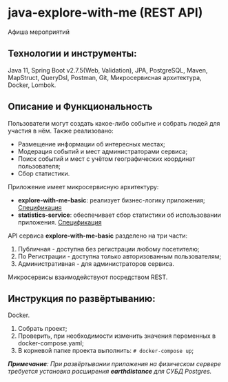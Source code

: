 # java-explore-with-me (REST API)
Афиша мероприятий
## Технологии и инструменты:
Java 11, Spring Boot v2.7.5(Web, Validation), JPA, PostgreSQL, Maven, MapStruct, QueryDsl, Postman, Git, Микросервисная архитектура, Docker, Lombok.
## Описание и Функциональность
Пользователи могут создать какое-либо событие и собрать людей для участия в нём.
Также реализовано:
* Размещение информации об интересных местах;
* Модерация событий и мест администраторами сервиса;
* Поиск событий и мест с учётом географических координат пользователя;
* Сбор статистики.

Приложение имеет микросервисную архитектуру:
* **explore-with-me-basic**: реализует бизнес-логику приложения;
  [Спецификация](ewm-main-service-spec.json)
* **statistics-service**: обеспечивает сбор статистики об использовании приложения.
  [Спецификация](ewm-stats-service-spec.json)

API сервиса **explore-with-me-basic** разделено на три части:
1. Публичная - доступна без регистрации любому посетителю;
2. По Регистрации - доступна только авторизованным пользователям;
3. Административная - для администраторов сервиса.
  
Микросервисы взаимодействуют посредством REST.
## Инструкция по развёртыванию:
Docker.

1. Собрать проект;
2. Проверить, при необходимости изменить значения переменных в docker-compose.yaml;
3. В корневой папке проекта выполнить: ```# docker-compose up```;

_**Примечание**: При развёртывании приложения на физическом сервере требуется установка расширения **earthdistance** для СУБД Postgres._

